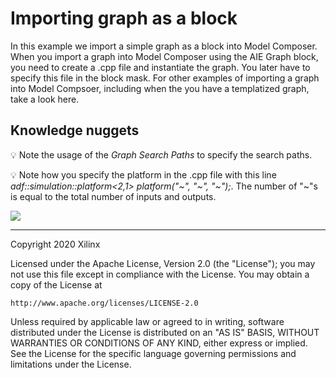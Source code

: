 # Importing graph as a block

In this example we import a simple graph as a block into Model Composer. When you import a graph into Model Composer using the AIE Graph 
block, you need to create a .cpp file and instantiate the graph. You later have to specify this file in the block mask. For other 
examples of importing a graph into Model Compsoer, including when the you have a templatized graph, take a look here. 


## Knowledge nuggets

:bulb: Note the usage of the *Graph Search Paths* to specify the search paths.

:bulb: Note how you specify the platform in the .cpp file with this line *adf::simulation::platform<2,1> platform("\~", "\~", "~");*. The number of "~"s is equal to the total number of inputs and outputs.


![](images/model_screen_shot.PNG)




--------------
Copyright 2020 Xilinx

Licensed under the Apache License, Version 2.0 (the "License");
you may not use this file except in compliance with the License.
You may obtain a copy of the License at

    http://www.apache.org/licenses/LICENSE-2.0

Unless required by applicable law or agreed to in writing, software
distributed under the License is distributed on an "AS IS" BASIS,
WITHOUT WARRANTIES OR CONDITIONS OF ANY KIND, either express or implied.
See the License for the specific language governing permissions and
limitations under the License.
